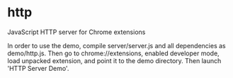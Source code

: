 http
====

JavaScript HTTP server for Chrome extensions

In order to use the demo, compile server/server.js and all dependencies as demo/http.js.
Then go to chrome://extensions, enabled developer mode, load unpacked extension, and point
it to the demo directory. Then launch 'HTTP Server Demo'.
